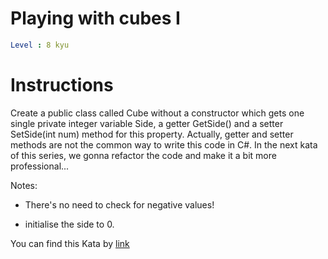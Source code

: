 # Playing with cubes I

```yaml
Level : 8 kyu
```

# Instructions

Create a public class called Cube without a constructor which gets one single private integer variable Side, a getter GetSide() and a setter SetSide(int num) method for this property. Actually, getter and setter methods are not the common way to write this code in C#. In the next kata of this series, we gonna refactor the code and make it a bit more professional...

Notes:

- There's no need to check for negative values!

- initialise the side to 0.

You can find this Kata by [link](https://www.codewars.com/kata/55c0a79e20be94c91400014b/train/java)